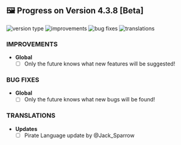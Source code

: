 ## 🖼️ Progress on Version 4.3.8 [Beta]

![version type](https://img.shields.io/badge/version-beta-yellow.svg?style=flat-square)
![improvements](https://img.shields.io/badge/improvements-0-green.svg?style=flat-square)
![bug fixes](https://img.shields.io/badge/bug%20fixes-0-red.svg?style=flat-square)
![translations](https://img.shields.io/badge/translations-0-blue.svg?style=flat-square)

### IMPROVEMENTS
- **Global**
	- [ ] Only the future knows what new features will be suggested!

### BUG FIXES
- **Global**
	- [ ] Only the future knows what new bugs will be found!

### TRANSLATIONS
-  **Updates**
	- [ ] Pirate Language update by @Jack_Sparrow
